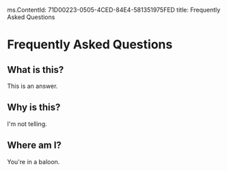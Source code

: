 ﻿ms.ContentId: 71D00223-0505-4CED-84E4-581351975FED
title: Frequently Asked Questions


# Frequently Asked Questions #

## What is this? ##
This is an answer.

## Why is this? ##
I'm not telling.

## Where am I? ##
You're in a baloon.